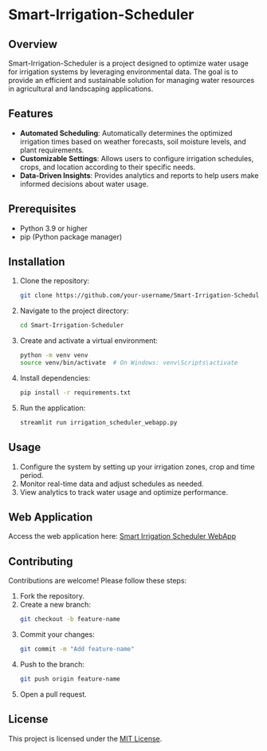 # Smart-Irrigation-Scheduler
## Overview

Smart-Irrigation-Scheduler is a project designed to optimize water usage for irrigation systems by leveraging environmental data. The goal is to provide an efficient and sustainable solution for managing water resources in agricultural and landscaping applications.

## Features

- **Automated Scheduling**: Automatically determines the optimized irrigation times based on weather forecasts, soil moisture levels, and plant requirements.
- **Customizable Settings**: Allows users to configure irrigation schedules, crops, and location according to their specific needs.
- **Data-Driven Insights**: Provides analytics and reports to help users make informed decisions about water usage.

## Prerequisites

- Python 3.9 or higher
- pip (Python package manager)

## Installation

1. Clone the repository:
    ```bash
    git clone https://github.com/your-username/Smart-Irrigation-Scheduler.git
    ```
2. Navigate to the project directory:
    ```bash
    cd Smart-Irrigation-Scheduler
    ```
3. Create and activate a virtual environment:
    ```bash
    python -m venv venv
    source venv/bin/activate  # On Windows: venv\Scripts\activate
    ```
4. Install dependencies:
    ```bash
    pip install -r requirements.txt
    ```
5. Run the application:
    ```bash
    streamlit run irrigation_scheduler_webapp.py
    ```

## Usage

1. Configure the system by setting up your irrigation zones, crop and time period.
2. Monitor real-time data and adjust schedules as needed.
3. View analytics to track water usage and optimize performance.

## Web Application

Access the web application here: [Smart Irrigation Scheduler WebApp](https://smart-irrigation-scheduler.streamlit.app)

## Contributing

Contributions are welcome! Please follow these steps:

1. Fork the repository.
2. Create a new branch:
    ```bash
    git checkout -b feature-name
    ```
3. Commit your changes:
    ```bash
    git commit -m "Add feature-name"
    ```
4. Push to the branch:
    ```bash
    git push origin feature-name
    ```
5. Open a pull request.

## License

This project is licensed under the [MIT License](LICENSE).